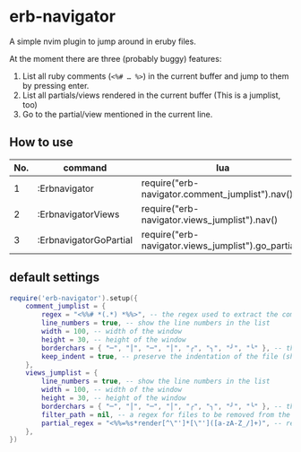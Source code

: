 # erb-navigator
A simple nvim plugin to jump around in eruby files.

At the moment there are three (probably buggy) features:

1. List all ruby comments (`<%# … %>`) in the current buffer and jump to them by pressing enter.
3. List all partials/views rendered in the current buffer (This is a jumplist, too)
4. Go to the partial/view mentioned in the current line.

## How to use

| No. | command | lua |
|---|---|---|
| 1 | :Erbnavigator | require("erb-navigator.comment\_jumplist").nav() |
| 2 | :ErbnavigatorViews | require("erb-navigator.views\_jumplist").nav() |
| 3 | :ErbnavigatorGoPartial | require("erb-navigator.views\_jumplist").go\_partial() |

## default settings

```lua
require('erb-navigator').setup({
    comment_jumplist = {
        regex = "<%%# *(.*) *%%>", -- the regex used to extract the comments
        line_numbers = true, -- show the line numbers in the list
        width = 100, -- width of the window
        height = 30, -- height of the window
        borderchars = { "─", "│", "─", "│", "╭", "╮", "╯", "╰" }, -- the borders, nil means no border
        keep_indent = true, -- preserve the indentation of the file (shows the values in a hierarchical manner)
    },
    views_jumplist = {
        line_numbers = true, -- show the line numbers in the list
        width = 100, -- width of the window
        height = 30, -- height of the window
        borderchars = { "─", "│", "─", "│", "╭", "╮", "╯", "╰" }, -- the borders, nil means no border
        filter_path = nil, -- a regex for files to be removed from the list. (e.g. '/?common/?')
        partial_regex = "<%%=%s*render[^\"']*[\"']([a-zA-Z_/]+)", -- regex to extract the partial-names
    },
})  

```
